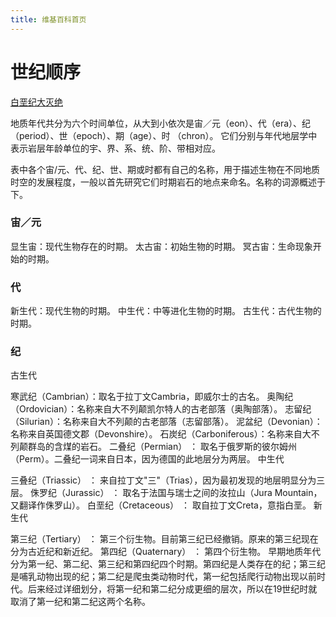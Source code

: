 ```yaml
---
title: 维基百科首页
---
```



# 世纪顺序

[白垩纪大灭绝](/wiki/baieji)

地质年代共分为六个时间单位，从大到小依次是宙／元（eon）、代（era）、纪（period）、世（epoch）、期（age）、时 （chron）。 它们分别与年代地层学中表示岩层年龄单位的宇、界、系、统、阶、带相对应。

表中各个宙/元、代、纪、世、期或时都有自己的名称，用于描述生物在不同地质时空的发展程度，一般以首先研究它们时期岩石的地点来命名。名称的词源概述于下。

### 宙／元

显生宙：现代生物存在的时期。
太古宙：初始生物的时期。
冥古宙：生命现象开始的时期。

### 代

新生代：现代生物的时期。
中生代：中等进化生物的时期。
古生代：古代生物的时期。

### 纪

古生代

寒武纪（Cambrian）：取名于拉丁文Cambria，即威尔士的古名。
奥陶纪（Ordovician）：名称来自大不列颠凯尔特人的古老部落（奥陶部落）。
志留纪（Silurian）：名称来自大不列颠的古老部落（志留部落）。
泥盆纪（Devonian）：名称来自英国德文郡（Devonshire）。
石炭纪（Carboniferous）：名称来自大不列颠群岛的含煤的岩石。
二叠纪（Permian） ： 取名于俄罗斯的彼尔姆州（Perm）。二叠纪一词来自日本，因为德国的此地层分为两层。
中生代

三叠纪（Triassic） ： 来自拉丁文"三"（Trias），因为最初发现的地层明显分为三层。
侏罗纪（Jurassic） ： 取名于法国与瑞士之间的汝拉山（Jura Mountain，又翻译作侏罗山）。
白垩纪（Cretaceous） ： 取自拉丁文Creta，意指白垩。
新生代

第三纪（Tertiary） ： 第三个衍生物。目前第三纪已经撤销。原来的第三纪现在分为古近纪和新近纪。
第四纪（Quaternary） ： 第四个衍生物。
早期地质年代分为第一纪、第二纪、第三纪和第四纪四个时期。第四纪是人类存在的纪；第三纪是哺乳动物出现的纪；第二纪是爬虫类动物时代，第一纪包括爬行动物出现以前时代。后来经过详细划分，将第一纪和第二纪分成更细的层次，所以在19世纪时就取消了第一纪和第二纪这两个名称。